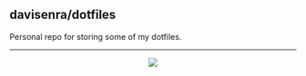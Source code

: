 
## davisenra/dotfiles

Personal repo for storing some of my dotfiles.

---

<div align="center">
  <img src="https://drive.google.com/uc?id=1ddgLLMg7yqHfsZ9cNPyg5r2_2BbEP92M">
</div>